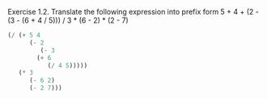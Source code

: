 Exercise 1.2.  Translate the following expression into prefix form
5 + 4 + (2 - (3 - (6 + 4 / 5))) / 3 * (6 - 2) * (2 - 7)

```scheme
(/ (+ 5 4 
      (- 2 
         (- 3 
	    (+ 6 
	       (/ 4 5)))))
   (* 3 
      (- 6 2)
      (- 2 7)))
```
